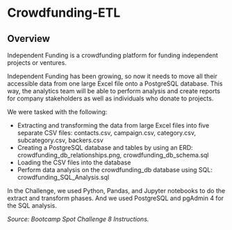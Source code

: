 # Crowdfunding-ETL

## Overview
Independent Funding is a crowdfunding platform for funding independent projects or ventures.

Independent Funding has been growing, so now it needs to move all their accessible data from one large Excel file onto a PostgreSQL database. This way, the analytics team will be able to perform analysis and create reports for company stakeholders as well as individuals who donate to projects.

We were tasked with the following:
* Extracting and transforming the data from large Excel files into five separate CSV files: contacts.csv, campaign.csv, category.csv, subcategory.csv, backers.csv
* Creating a PostgreSQL database and tables by using an ERD: crowdfunding_db_relationships.png, crowdfunding_db_schema.sql
* Loading the CSV files into the database
* Perform data analysis on the crowdfunding_db database using SQL: crowdfunding_SQL_Analysis.sql

In the Challenge, we used Python, Pandas, and Jupyter notebooks to do the extract and transform phases. And we used PostgreSQL and pgAdmin 4 for the SQL analysis.

*Source: Bootcamp Spot Challenge 8 Instructions.*

